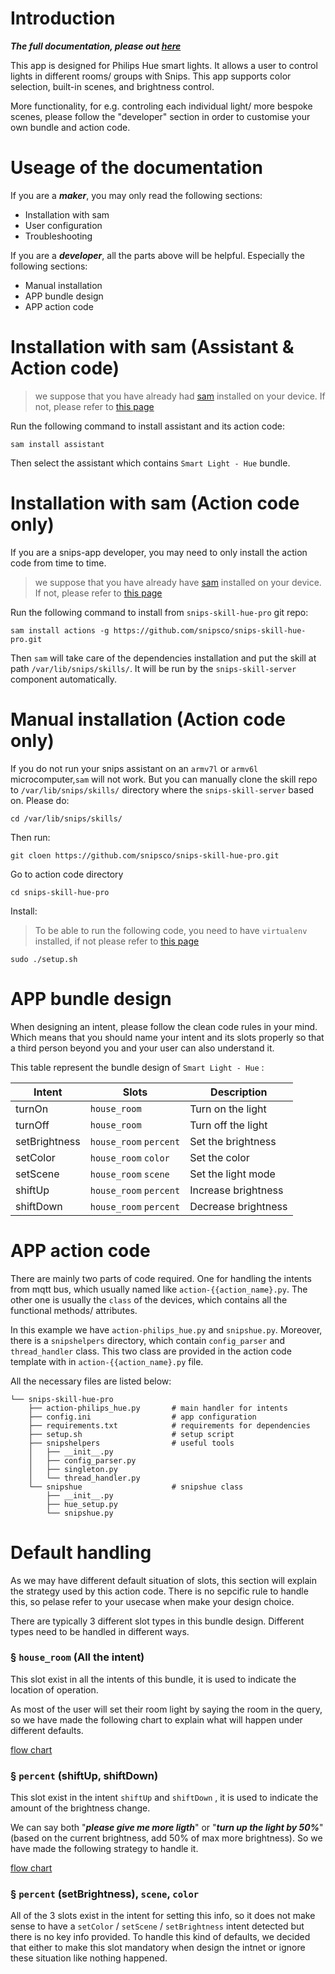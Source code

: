 # Introduction

***The full documentation, please out [here](https://snips.gitbook.io/documentation/snips-app/smart-light-hue)***

This app is designed for Philips Hue smart lights. It allows a user to control lights in different rooms/ groups with Snips. This app supports color selection, built-in scenes, and brightness control. 

More functionality, for e.g. controling each individual light/ more bespoke scenes, please follow the "developer" section in order to customise your own bundle and action code.

# Useage of the documentation

If you are a ***maker***, you may only read the following sections:
- Installation with sam
- User configuration
- Troubleshooting

If you are a ***developer***, all the parts above will be helpful. Especially the following sections:
- Manual installation
- APP bundle design
- APP action code

# Installation with sam (Assistant & Action code)
> we suppose that you have already had [sam]() installed on your device. If not, please refer to [this page]()

Run the following command to install assistant and its action code:
```
sam install assistant
```
Then select the assistant which contains `Smart Light - Hue` bundle.

# Installation with sam (Action code only)
If you are a snips-app developer, you may need to only install the action code from time to time.

> we suppose that you have already have [sam]() installed on your device. If not, please refer to [this page]()

Run the following command to install from `snips-skill-hue-pro` git repo:
```
sam install actions -g https://github.com/snipsco/snips-skill-hue-pro.git
```

Then `sam` will take care of the dependencies installation and put the skill at path `/var/lib/snips/skills/`. It will be run by the `snips-skill-server` component automatically.

# Manual installation (Action code only)
If you do not run your snips assistant on an `armv7l` or `armv6l` microcomputer,`sam` will not work. But you can manually clone the skill repo to `/var/lib/snips/skills/` directory where the `snips-skill-server` based on. Please do:
```
cd /var/lib/snips/skills/
```
Then run: 
```
git cloen https://github.com/snipsco/snips-skill-hue-pro.git
```
Go to action code directory
```
cd snips-skill-hue-pro
```
Install:
> To be able to run the following code, you need to have `virtualenv` installed, if not please refer to [this page](https://virtualenv.pypa.io/en/stable/installation/)

```
sudo ./setup.sh
```

# APP bundle design

When designing an intent, please follow the clean code rules in your mind. Which means that you should name your intent and its slots properly so that a third person beyond you and your user can also understand it.

This table represent the bundle design of `Smart Light - Hue` :

| Intent | Slots | Description | 
| --- | --- | --- |
| turnOn | `house_room` | Turn on the light |
| turnOff| `house_room` | Turn off the light |
| setBrightness| `house_room` `percent` | Set the brightness |
| setColor| `house_room` `color` | Set the color |
| setScene| `house_room` `scene` | Set the light mode |
| shiftUp| `house_room` `percent` | Increase brightness |
| shiftDown| `house_room` `percent` | Decrease brightness |

# APP action code 

There are mainly two parts of code required. One for handling the intents from mqtt bus, which usually named like `action-{{action_name}.py`. The other one is usually the `class` of the devices, which contains all the functional methods/ attributes.

In this example we have `action-philips_hue.py` and `snipshue.py`. Moreover, there is a `snipshelpers` directory, which contain `config_parser` and `thread_handler` class. This two class are provided in the action code template with in `action-{{action_name}.py` file. 

All the necessary files are listed below: 
```
└── snips-skill-hue-pro								
    ├── action-philips_hue.py       # main handler for intents
    ├── config.ini                  # app configuration
    ├── requirements.txt            # requirements for dependencies
    ├── setup.sh                    # setup script
    ├── snipshelpers                # useful tools
    │   ├── __init__.py 		
    │   ├── config_parser.py
    │   ├── singleton.py
    │   └── thread_handler.py
    └── snipshue                    # snipshue class
        ├── __init__.py
        ├── hue_setup.py
        └── snipshue.py
```

# Default handling

As we may have different default situation of slots, this section will explain the strategy used by this action code. There is no sepcific rule to handle this, so pelase refer to your usecase when make your design choice.

There are typically 3 different slot types in this bundle design. Different types need to be handled in different ways. 

### § `house_room` (All the intent)
This slot exist in all the intents of this bundle, it is used to indicate the location of operation. 

As most of the user will set their room light by saying the room in the query, so we have made the following chart to explain what will happen under different defaults. 


[flow chart](https://blobscdn.gitbook.com/v0/b/gitbook-28427.appspot.com/o/assets%2F-L5OxUOD7uLDGd059vYc%2F-LMh4F4vYg2kUqQW15fY%2F-LMh843PseFasjCNDeu1%2Fimage.png?alt=media&token=b1f283c5-851c-4b5e-812e-93e766a3b0c7)

### § `percent` (shiftUp, shiftDown)
This slot exist in the intent `shiftUp` and `shiftDown` , it is used to indicate the amount of the brightness change. 

We can say both "***please give me more ligth***" or "***turn up the light by 50%***"(based on the current brightness, add 50% of max more brightness). So we have made the following strategy to handle it.

[flow chart](https://blobscdn.gitbook.com/v0/b/gitbook-28427.appspot.com/o/assets%2F-L5OxUOD7uLDGd059vYc%2F-LMh4F4vYg2kUqQW15fY%2F-LMh8jtq500rdSXZ4UeE%2Fimage.png?alt=media&token=44e3b62c-b51f-40d5-9358-0001191f7445)

### § `percent` (setBrightness), `scene`, `color`
All of the 3 slots exist in the intent for setting this info, so it does not make sense to have a `setColor` / `setScene` / `setBrightness` intent detected but there is no key info provided. To handle this kind of defaults, we decided that either to make this slot mandatory when design the intnet or ignore these situation like nothing happened.


